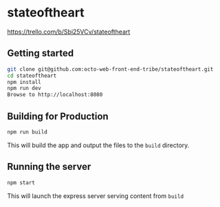 # stateoftheart

https://trello.com/b/Sbi25VCv/stateoftheart

## Getting started

```sh
git clone git@github.com:octo-web-front-end-tribe/stateoftheart.git
cd stateoftheart
npm install
npm run dev
Browse to http://localhost:8080
```
## Building for Production
```sh
npm run build
```
This will build the app and output the files to the `build` directory.
## Running the server
```sh
npm start
```
This will launch the express server serving content from `build`
